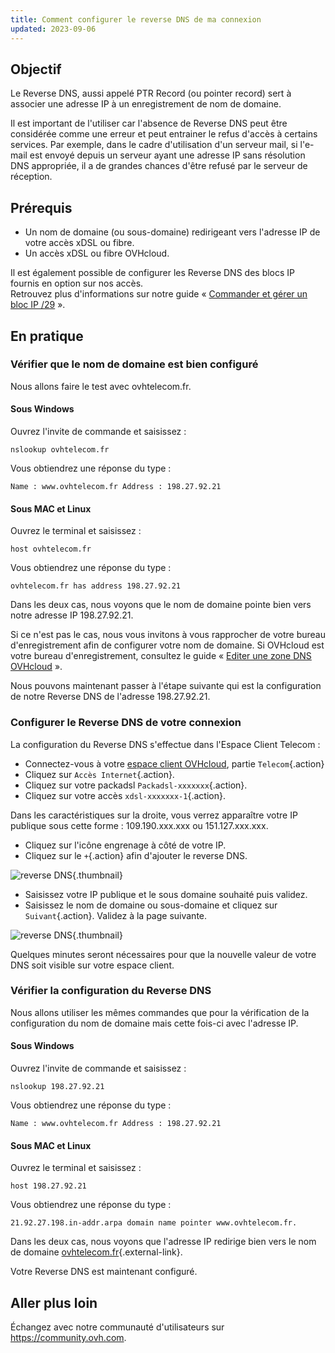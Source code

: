 ```yaml
---
title: Comment configurer le reverse DNS de ma connexion
updated: 2023-09-06
---
```


## Objectif

Le Reverse DNS, aussi appelé PTR Record (ou pointer record) sert à associer une adresse IP à un enregistrement de nom de domaine.

Il est important de l'utiliser car l'absence de Reverse DNS peut être considérée comme une erreur et peut entrainer le refus d'accès à certains services.
Par exemple, dans le cadre d'utilisation d'un serveur mail, si l'e-mail est envoyé depuis un serveur ayant une adresse IP sans résolution DNS appropriée, il a de grandes chances d'être refusé par le serveur de réception.

## Prérequis

- Un nom de domaine (ou sous-domaine) redirigeant vers l'adresse IP de votre accès xDSL ou fibre.
- Un accès xDSL ou fibre OVHcloud.

Il est également possible de configurer les Reverse DNS des blocs IP fournis en option sur nos accès.<br>
Retrouvez plus d'informations sur notre guide « [Commander et gérer un bloc IP /29](comment_commander_et_gerer_un_bloc_ip_291.) ».

## En pratique

### Vérifier que le nom de domaine est bien configuré

Nous allons faire le test avec ovhtelecom.fr.

#### Sous Windows

Ouvrez l'invite de commande et saisissez :

```console
nslookup ovhtelecom.fr
```

Vous obtiendrez une réponse du type :

```console
Name : www.ovhtelecom.fr Address : 198.27.92.21
```

#### Sous MAC et Linux

Ouvrez le terminal et saisissez :

```console
host ovhtelecom.fr
```

Vous obtiendrez une réponse du type :

```console
ovhtelecom.fr has address 198.27.92.21
```

Dans les deux cas, nous voyons que le nom de domaine pointe bien vers notre adresse IP 198.27.92.21.<br>

Si ce n'est pas le cas, nous vous invitons à vous rapprocher de votre bureau d'enregistrement afin de configurer votre nom de domaine. Si OVHcloud est votre bureau d'enregistrement, consultez le guide « [Editer une zone DNS OVHcloud](dns_zone_edit1.) ».

Nous pouvons maintenant passer à l'étape suivante qui est la configuration de notre Reverse DNS de l'adresse 198.27.92.21.

### Configurer le Reverse DNS de votre connexion

La configuration du Reverse DNS s'effectue dans l'Espace Client Telecom :

- Connectez-vous à votre [espace client OVHcloud](https://www.ovh.com/auth/?action=gotomanager&from=https://www.ovh.com/fr/&ovhSubsidiary=fr), partie `Telecom`{.action}
- Cliquez sur `Accès Internet`{.action}.
- Cliquez sur votre packadsl `Packadsl-xxxxxxx`{.action}.
- Cliquez sur votre accès `xdsl-xxxxxxx-1`{.action}.

Dans les caractéristiques sur la droite, vous verrez apparaître votre IP publique sous cette forme : 109.190.xxx.xxx ou 151.127.xxx.xxx.

- Cliquez sur l'icône engrenage à côté de votre IP.
- Cliquez sur le `+`{.action} afin d'ajouter le reverse DNS.

![reverse DNS](XDSL-ReverseDNS.png){.thumbnail}

- Saisissez votre IP publique et le sous domaine souhaité puis validez.
- Saisissez le nom de domaine ou sous-domaine et cliquez sur `Suivant`{.action}. Validez à la page suivante.

![reverse DNS](telecom-reversedns-add-reverse.png){.thumbnail}


Quelques minutes seront nécessaires pour que la nouvelle valeur de votre DNS soit visible sur votre espace client.

### Vérifier la configuration du Reverse DNS

Nous allons utiliser les mêmes commandes que pour la vérification de la configuration du nom de domaine mais cette fois-ci avec l'adresse IP.

#### Sous Windows

Ouvrez l'invite de commande et saisissez :

```console
nslookup 198.27.92.21
```

Vous obtiendrez une réponse du type :

```console
Name : www.ovhtelecom.fr Address : 198.27.92.21
```

#### Sous MAC et Linux

Ouvrez le terminal et saisissez :

```console
host 198.27.92.21
```

Vous obtiendrez une réponse du type :

```console
21.92.27.198.in-addr.arpa domain name pointer www.ovhtelecom.fr.
```

Dans les deux cas, nous voyons que l'adresse IP redirige bien vers le nom de domaine [ovhtelecom.fr](http://ovhtelecom.fr){.external-link}.

Votre Reverse DNS est maintenant configuré.

## Aller plus loin

Échangez avec notre communauté d'utilisateurs sur <https://community.ovh.com>.
